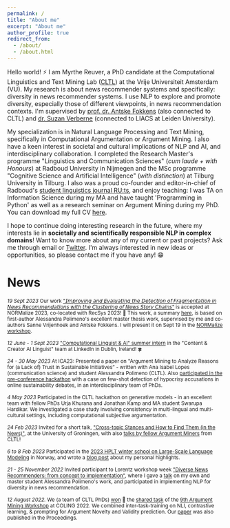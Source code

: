 ```yaml
---
permalink: /
title: "About me"
excerpt: "About me"
author_profile: true
redirect_from: 
  - /about/
  - /about.html
---
```

Hello world! ⚡ I am Myrthe Reuver, a PhD candidate at the Computational Linguistics and Text Mining Lab ([CLTL](http://www.cltl.nl/)) at the Vrije Universiteit Amsterdam (VU). My research is about news recommender systems and specifically: diversity in news recommender systems. I use NLP to explore and promote diversity, especially those of different viewpoints, in news recommendation contexts. I'm supervised by [prof. dr. Antske Fokkens](http://wordpress.let.vupr.nl/antske/) (also connected to CLTL) and [dr. Suzan Verberne](http://liacs.leidenuniv.nl/~verbernes/) (connected to LIACS at Leiden University).

My specialization is in Natural Language Processing and Text Mining, specifically in Computational Argumentation or Argument Mining. I also have a keen interest in societal and cultural implications of NLP and AI, and interdisciplinary collaboration. I completed the Research Master's programme "Linguistics and Communication Sciences" (*cum laude + with Honours*) at Radboud University in Nijmegen and the MSc programme "Cognitive Science and Artificial Intelligence" (*with distinction*) at Tilburg University in Tilburg. I also was a proud co-founder and editor-in-chief of Radboud's [student linguistics journal RU:ts](https://www.facebook.com/RUtsJournal/), and enjoy teaching: I was TA on Information Science during my MA and have taught 'Programming in Python' as well as a research seminar on Argument Mining during my PhD. You can download my full CV [here](/CV_now.pdf). 

I hope to continue doing interesting research in the future, where my interests lie in **societally and scientifically responsible NLP in complex domains**!  Want to know more about any of my current or past projects? Ask me through email or [Twitter](https://twitter.com/myrthereuver). I'm always interested in new ideas or opportunities, so please contact me if you have any! 😁

# News 

<sub> *19 Sept 2023* Our work ["𝘐𝘮𝘱𝘳𝘰𝘷𝘪𝘯𝘨 𝘢𝘯𝘥 𝘌𝘷𝘢𝘭𝘶𝘢𝘵𝘪𝘯𝘨 𝘵𝘩𝘦 𝘋𝘦𝘵𝘦𝘤𝘵𝘪𝘰𝘯 𝘰𝘧 𝘍𝘳𝘢𝘨𝘮𝘦𝘯𝘵𝘢𝘵𝘪𝘰𝘯 𝘪𝘯 𝘕𝘦𝘸𝘴 𝘙𝘦𝘤𝘰𝘮𝘮𝘦𝘯𝘥𝘢𝘵𝘪𝘰𝘯𝘴 𝘸𝘪𝘵𝘩 𝘵𝘩𝘦 𝘊𝘭𝘶𝘴𝘵𝘦𝘳𝘪𝘯𝘨 𝘰𝘧 𝘕𝘦𝘸𝘴 𝘚𝘵𝘰𝘳𝘺 𝘊𝘩𝘢𝘪𝘯𝘴"](https://arxiv.org/pdf/2309.06192.pdf) is accepted at NORMalize 2023, co-located with RecSys 2023! 🎉 This work, a summary [here](https://www.linkedin.com/feed/update/urn:li:activity:7107646271053516800/), is based on first-author Alessandra Polimeno's excellent master thesis work, supervised by me and co-authors Sanne Vrijenhoek and Antske Fokkens. I will present it on Sept 19 in the [NORMalize workshop](https://sites.google.com/view/normalizeworkshop/home).

<sub> *12 June  - 1 Sept 2023* [ "Computational Linguist & AI" summer intern](https://www.linkedin.com/feed/update/urn:li:activity:7074070873317470208/) in the "Content & Creator AI Linguist" team at LinkedIn in Dublin, Ireland! 🍀
  
<sub> *24 - 30 May 2023* At ICA23: Presented a paper on "Argument Mining to Analyze Reasons for (a Lack of) Trust in Sustainable Initiatives” - written with Ana Isabel Lopes (communication science) and student Alessandra Polimeno (CLTL). Also [participated in the pre-conference hackathon](https://www.linkedin.com/feed/update/urn:li:activity:7070040569099497472/) with a case on few-shot detection of hypocrisy accusations in online sustainability debates, in an interdisciplinary team of PhDs. 
  
<sub> *4 May 2023* Participated in the CLTL hackathon on generative models - in an excellent team with fellow PhDs Urja Khurana and Jonathan Kamp and MA student Swarupa Hardikar. We investigated a case study involving consistency in multi-lingual and multi-cultural settings, including computational subjective argumentation. 

<sub> *24 Feb 2023* Invited for a short talk, ["Cross-topic Stances and How to
Find Them (in the News)"](https://myrthereuver.github.io/talks/Groningen_talk.pdf), at the University of Groningen, with also [talks by fellow Argument Miners](https://twitter.com/myrthereuver/status/1629130401120747521) from CLTL! 

<sub>*6 to 8 Feb 2023* Participated in the [2023 HPLT winter school on Large-Scale Language Modeling](http://wiki.nlpl.eu/index.php/Community/training) in Norway, and wrote a [blog post](https://myrthereuver.github.io/posts/2023/02/winterschool-responsible/) about my personal highlights.

<sub> *21 - 25 November 2022* Invited participant to Lorentz workshop week ["Diverse News Recommenders: from concept to implementation"](https://www.lorentzcenter.nl/diverse-news-recommenders-from-concept-to-implementation.html), where I gave a [talk](https://myrthereuver.github.io/talks/LorentzCentre.pdf) on my own and master student Alessandra Polimeno's work, and participated in implementing NLP for diversity in news recommendation.
  
<sub>*12 August 2022.* We (a team of CLTL PhDs) [won](https://twitter.com/myrthereuver/status/1558126896495427588?s=20&t=xoexA1tYJAcQYQs-ahmtfw) 🥇 the [shared task](https://phhei.github.io/ArgsValidNovel/) of the [9th Argument Mining Workshop](https://argmining-org.github.io/2022/index.html#about) at COLING 2022. We combined inter-task-training on NLI, contrastive learning, & prompting for Argument Novelty and Validity prediction. Our [paper](https://aclanthology.org/2022.argmining-1.8/) was also published in the Proceedings. </sub>






